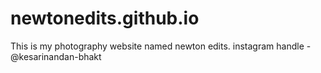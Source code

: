# newtonedits.github.io
This is my photography website named newton edits. instagram handle - @kesarinandan-bhakt
